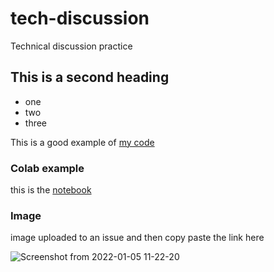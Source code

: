 # tech-discussion
Technical discussion practice

## This is a second heading

* one
* two
* three


This is a good example of [my code](https://gist.github.com/pepebonet/af1ddd6189177aec22ee33617fce3666)

### Colab example

this is the [notebook](https://github.com/pepebonet/tech-discussion/blob/master/techdocs.ipynb)

### Image 

image uploaded to an issue and then copy paste the link here

![Screenshot from 2022-01-05 11-22-20](https://user-images.githubusercontent.com/47359276/148202174-a964eee8-0e7c-40fa-b791-bb00c4af2f29.png)
